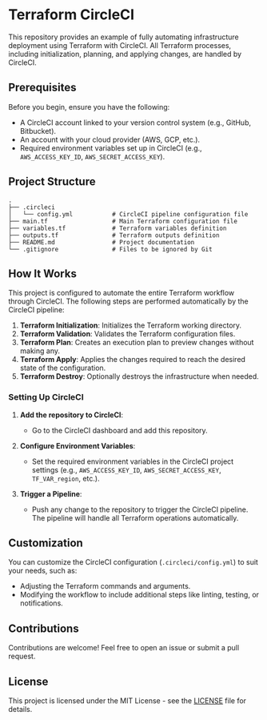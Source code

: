 # Terraform CircleCI 

This repository provides an example of fully automating infrastructure deployment using Terraform with CircleCI. All Terraform processes, including initialization, planning, and applying changes, are handled by CircleCI.

## Prerequisites

Before you begin, ensure you have the following:

- A CircleCI account linked to your version control system (e.g., GitHub, Bitbucket).
- An account with your cloud provider (AWS, GCP, etc.).
- Required environment variables set up in CircleCI (e.g., `AWS_ACCESS_KEY_ID`, `AWS_SECRET_ACCESS_KEY`).

## Project Structure

```
.
├── .circleci
│   └── config.yml           # CircleCI pipeline configuration file
├── main.tf                  # Main Terraform configuration file
├── variables.tf             # Terraform variables definition
├── outputs.tf               # Terraform outputs definition
├── README.md                # Project documentation
└── .gitignore               # Files to be ignored by Git
```

## How It Works

This project is configured to automate the entire Terraform workflow through CircleCI. The following steps are performed automatically by the CircleCI pipeline:

1. **Terraform Initialization**: Initializes the Terraform working directory.
2. **Terraform Validation**: Validates the Terraform configuration files.
3. **Terraform Plan**: Creates an execution plan to preview changes without making any.
4. **Terraform Apply**: Applies the changes required to reach the desired state of the configuration.
5. **Terraform Destroy**: Optionally destroys the infrastructure when needed.

### Setting Up CircleCI

1. **Add the repository to CircleCI**:
   - Go to the CircleCI dashboard and add this repository.

2. **Configure Environment Variables**:
   - Set the required environment variables in the CircleCI project settings (e.g., `AWS_ACCESS_KEY_ID`, `AWS_SECRET_ACCESS_KEY`, `TF_VAR_region`, etc.).

3. **Trigger a Pipeline**:
   - Push any change to the repository to trigger the CircleCI pipeline. The pipeline will handle all Terraform operations automatically.

## Customization

You can customize the CircleCI configuration (`.circleci/config.yml`) to suit your needs, such as:

- Adjusting the Terraform commands and arguments.
- Modifying the workflow to include additional steps like linting, testing, or notifications.

## Contributions

Contributions are welcome! Feel free to open an issue or submit a pull request.

## License

This project is licensed under the MIT License - see the [LICENSE](LICENSE) file for details.


